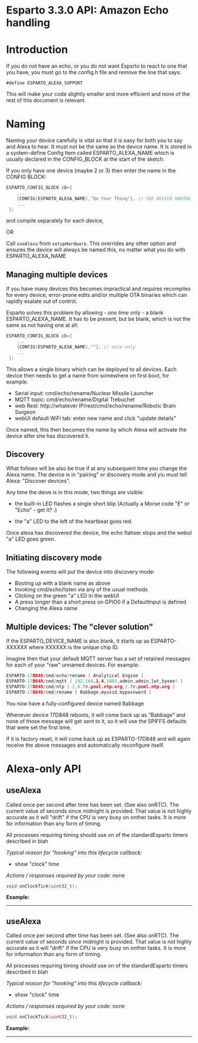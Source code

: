 # Esparto 3.3.0 API: Amazon Echo handling

# Introduction

If you do not have an echo, or you do not want Espsrto to react to one that you have, you must go to the config.h file and remove the line that says:

`#define ESPARTO_ALEXA_SUPPORT`

This will make your code slightly smaller and more efficient and none of the rest of this document is relevant.

# Naming

Naming your device carefully is vital so that it is easy for both you to say and Alexa to hear. It must not be the same as the device name. It is stored in a system-define Config Item called ESPARTO_ALEXA_NAME which is usually declared in the CONFIG_BLOCK at the start of the sketch.

If you only have one device (maybe 2 or 3) then enter the name in the CONFIG BLOCK:

```cpp
ESPARTO_CONFIG_BLOCK cb={
    ...
    {CONFIG(ESPARTO_ALEXA_NAME),"Do Your Thing"}, // SEE DEVICE NAMING BELOW 
    ...
 };  
```

and compile separately for each device,

OR

Call `useAlexa` from `setupHardware`. This overrides any other option and ensures the device will always be named this, no matter what you do with ESPARTO_ALEXA_NAME

## Managing multiple devices

If you have many devices this becomes impractical and requires recompiles for every device, error-prone edits and/or multiple OTA binaries which can rapidly esalate out of control.

Esparto solves this problem by allowing - _one time only_ - a blank ESPARTO_ALEXA_NAME. It has to be present, but be blank, which is not the same as not having one at all:

```cpp
ESPARTO_CONFIG_BLOCK cb={
    ...
    {CONFIG(ESPARTO_ALEXA_NAME),""}, // once only
    ...
 };  
```

This allows a single binary which can be deployed to all devices. Each device then needs to get a name from somewhere on first boot, for example.

* Serial input: cmd/echo/rename/Nuclear Missile Launcher
* MQTT topic: cmd/echo/rename/Digital Trebuchet
* web Rest: http://whatever IP/rest/cmd/echo/rename/Robotic Brain Surgeon
* webUI default WiFi tab: enter new name and click "update details"

Once named, this then becomes the name by whcih Alexa will activate the device atfer she has discovered it.

## Discovery

What follows will be also be true if at any subsequent time you change the Alexa name. The device is in "pairing" or discovery mode and yiu must tell Alexa: "Discover devices".

Any time the deive is in this mode, two things are visible:

* the built-in LED flashes a single short blip (Actually a Morse code "E" or "Echo" - get it? :) 

* the "a" LED to the left of the heartbeat goes red.

Once alexa has discovered the device, the echo flahser stops and the webuI "a" LED goes green.

## Initiating discovery mode

The following events will put the device into discovery mode:

* Booting up with a blank name as above
* Invoking cmd/echo/listen via any of the usual methods
* Clicking on the green "a" LED in the webUI
* A press longer than a short press on GPIO0 if a DefaultInput is defined
* Changing the Alexa name

## Multiple devices: The "clever solution"

If the ESPARTO_DEVICE_NAME is also blank, it starts up as ESPARTO-XXXXXX where XXXXXX is the unique chip ID.

Imagine then that your default MQTT server has a set of retained messages for each of your "raw" unnamed devices. For example:

```cpp
ESPARTO-17D848/cmd/echo/rename [ Analytical Engine ]
ESPARTO-17D848/cmd/mqtt [ 192.168.1.4,1883,admin,admin,lwt,byeee! ]
ESPARTO-17D848/cmd/ntp [ 2,0.fr.pool.ntp.org,1.fr.pool.ntp.org ]
ESPARTO-17D848/cmd/rename [ Babbage,myssid,mypassword ]
```

You now have a fully-configured device named Babbage

Whenever device 17D848 reboots, it will come back up as "Babbage" and none of those message will get sent to it, so it will use the SPIFFS defaults that were set the first time.

If it is factory reset, it will come back up as ESPARTO-17D848 and will again receive the above messages and automatically reconfigure itself.

# Alexa-only API

## useAlexa

Called once per second after time has been set. (See also onRTC). The current value of seconds since midnight is provided. That value is not highly accurate as it will "drift" if the CPU is very busy on onther tasks. It is more for information than any form of timing.

All processes requiring timing should use on of the standardEsparto timers described in blah

_Typical reason for "hooking" into this lifecycle callback:_

* show "clock" time

_Actions / responses required by your code:_ none

```cpp
void onClockTick(uint32_t);
```

**Example:**
***

## useAlexa

Called once per second after time has been set. (See also onRTC). The current value of seconds since midnight is provided. That value is not highly accurate as it will "drift" if the CPU is very busy on onther tasks. It is more for information than any form of timing.

All processes requiring timing should use on of the standardEsparto timers described in blah

_Typical reason for "hooking" into this lifecycle callback:_

* show "clock" time

_Actions / responses required by your code:_ none

```cpp
void onClockTick(uint32_t);
```

**Example:**
***
